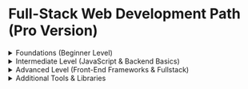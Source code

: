 # Full-Stack Web Development Path (Pro Version)

<details>
<summary>Foundations (Beginner Level)</summary>

### Core Web
<ul>
  <li><a href="https://www.youtube.com/playlist?list=PLDoPjvoNmBAw_t_XWUFbBX-c9MafPk9ji">HTML Basics</a></li>
  <li><a href="https://www.youtube.com/playlist?list=PLDoPjvoNmBAyXCAQMLhDRZsLi_HurqTBZ">HTML5 Semantic</a></li>
  <li><a href="https://www.youtube.com/playlist?list=PLDoPjvoNmBAzjsz06gkzlSrlev53MGIKe">CSS Basics</a></li>
  <li><a href="https://www.youtube.com/playlist?list=PLDoPjvoNmBAyEyQaHOHO1HJtmSgGt07VC">CSS3 Advanced</a></li>
</ul>

### Projects
<ul>
  <li><a href="https://www.youtube.com/playlist?list=PLDoPjvoNmBAzHSjcR-HnW9tnxyuye8KbF">Personal Portfolio</a></li>
  <li><a href="https://www.youtube.com/playlist?list=PLDoPjvoNmBAy1l-2A21ng3gxEyocruT0t">Landing Page</a></li>
  <li><a href="https://www.youtube.com/playlist?list=PLDoPjvoNmBAxuCSp2_-9LurPqRVwketnc">Basic E-commerce UI</a></li>
</ul>

### Tools
<ul>
  <li>VSCode</li>
  <li>Live Server</li>
  <li>Chrome DevTools</li>
</ul>

### Alternatives
<ul>
  <li>Bootstrap instead of pure CSS</li>
  <li>HTML Templates: <a href="https://html5up.net/">HTML5 UP</a></li>
  <li>Visual prototyping: <a href="https://www.figma.com/">Figma</a></li>
</ul>

</details>

<details>
<summary>Intermediate Level (JavaScript & Backend Basics)</summary>

### JavaScript
<ul>
  <li><a href="https://www.youtube.com/playlist?list=PLDoPjvoNmBAx3kiplQR_oeDqLDBUDYwVv">JavaScript Basics</a></li>
  <li><a href="https://www.youtube.com/playlist?list=PLDoPjvoNmBAy3siU1b04xY24ZlstofO9M">JavaScript ES6</a></li>
  <li><a href="https://www.youtube.com/playlist?list=PLDoPjvoNmBAzLyvrWPwMw6bbBlTwPxgLF">JavaScript OOP</a></li>
  <li><a href="https://youtube.com/playlist?list=PLYyqC4bNbCIdvviLNbvYKfvHqszFPnUkj&si=r3c969SfLkD5CQG3">Advanced JavaScript</a></li>
</ul>

### Node.js & Backend
<ul>
  <li><a href="https://youtube.com/playlist?list=PL1BztTYDF-QPdTvgsjf8HOwO4ZVl_LhxS&si=c8kRq-25ns-rHppu">Node.js Crash Course</a></li>
  <li><a href="https://youtu.be/AzA_LTDoFqY?si=8rsHsfuz71tQnVag">Express & Password Hashing with bcrypt</a></li>
  <li><a href="https://www.youtube.com/playlist?list=PLDoPjvoNmBAy532K9M_fjiAmrJ0gkCyLJ">MySQL - SQL Basics</a></li>
  <li><a href="https://www.youtube.com/watch?v=yW6HnMUAWNU">Prisma ORM</a></li>
</ul>

### Projects
<ul>
  <li>Todo App</li>
  <li>Blog App</li>
  <li>Simple User Management</li>
</ul>

### Tools
<ul>
  <li>Postman</li>
  <li>NGROK</li>
  <li>Git & GitHub</li>
  <li>VSCode Extensions: ESLint, Prettier</li>
</ul>

### Alternatives
<ul>
  <li>Deno (simpler than Node.js)</li>
  <li>SQLite (lightweight DB)</li>
  <li>Prisma Lite / Sequelize (simpler ORM)</li>
</ul>

</details>

<details>
<summary>Advanced Level (Front-End Frameworks & Fullstack)</summary>

### Front-End Frameworks
<ul>
  <li><a href="https://www.youtube.com/playlist?list=PLYyqC4bNbCIdSZ-JayMLl4WO2Cr995vyS">React.js</a></li>
  <li><a href="https://youtu.be/k7o9R6eaSes">Next.js</a></li>
  <li><a href="https://www.youtube.com/playlist?list=PLDoPjvoNmBAy532K9M_fjiAmrJ0gkCyLJ">TypeScript</a></li>
  <li><a href="https://www.youtube.com/watch?v=Pk3hhCJG2Dk">Tailwind CSS</a></li>
  <li><a href="https://www.youtube.com/watch?v=GL2Dc4r6tkU">NextAuth.js</a></li>
  <li><a href="https://www.youtube.com/playlist?list=PL4cUxeGkcC9h1NXLUuiAQ7c4UtdEInqma">ShadCN UI</a></li>
</ul>

### Backend & Tools
<ul>
  <li><a href="https://www.youtube.com/watch?v=GL2Dc4r6tkU">Fastify</a></li>
  <li><a href="https://bun.sh">Bun Runtime</a></li>
  <li>Electron (Desktop Apps)</li>
  <li>Docker & Kubernetes</li>
  <li>Databases: MongoDB, PostgreSQL, Redis</li>
</ul>

### Additional Languages
<ul>
  <li>Python (Backend & Data Science)</li>
  <li>Go (Golang)</li>
  <li>Rust (WebAssembly & Performance)</li>
  <li>GraphQL (API Query Language)</li>
</ul>

### Projects
<ul>
  <li><a href="https://youtu.be/ZbX4Ok9YX94">FullStack Discord Clone</a></li>
  <li><a href="https://www.youtube.com/watch?v=PGPGcKBpAk8">E-commerce Store</a></li>
  <li><a href="https://youtu.be/Big_aFLmekI">Social Media App</a></li>
  <li><a href="https://www.youtube.com/watch?v=Av9C7xlV0fA">Chat App - Part 1</a></li>
  <li><a href="https://www.youtube.com/watch?v=37v63U7-iG0">Chat App - Part 2</a></li>
  <li><a href="https://www.youtube.com/watch?v=LyfUTRJ2gOs">Job Portal</a></li>
  <li><a href="https://www.youtube.com/watch?v=3CMgznBdl-M">Project Management Tool</a></li>
  <li><a href="https://www.youtube.com/watch?v=OkKbAuQXFcM">Video Streaming App</a></li>
</ul>

### Alternatives
<ul>
  <li>Vue.js (simpler than React)</li>
  <li>SvelteKit / Remix (simpler Fullstack than Next.js)</li>
  <li>Supabase (PostgreSQL + Auth easier than manual setup)</li>
  <li>Tauri (lighter alternative to Electron)</li>
</ul>

</details>

<details>
<summary>Additional Tools & Libraries</summary>

<ul>
  <li>Git & GitHub</li>
  <li>Postman / Insomnia</li>
  <li>NGROK</li>
  <li>VSCode Extensions</li>
  <li>Docker / Kubernetes</li>
  <li>Lodash, Axios, Chart.js</li>
  <li>Testing: Jest, Cypress</li>
</ul>

### Alternatives
<ul>
  <li>GitKraken (GUI for Git)</li>
  <li>Hoppscotch (lighter API testing)</li>
  <li>Podman (lighter than Docker)</li>
</ul>

</details>
